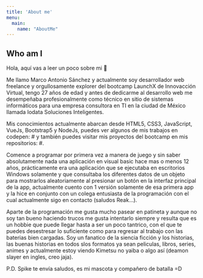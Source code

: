 ```yaml
---
title: 'About me'
menu:
  main:
    name: "AboutMe"
---
```


## Who am I

Hola, aquí vas a leer un poco sobre mi 🤩

Me llamo Marco Antonio Sánchez y actualmente soy desarrollador web freelance y orgullosamente explorer del bootcamp LaunchX de Innovacción Virtual, tengo 27 años de edad y antes de dedicarme al desarrollo web me desempeñaba profesionalmente como técnico en sitio de sistemas informáticos para una empresa consultora en TI en la ciudad de México llamada Iodata Soluciones Inteligentes.

Mis conocimientos actualmente abarcan desde HTML5, CSS3, JavaScript, VueJs, Bootstrap5 y NodeJs, puedes ver algunos de mis trabajos en codepen: # y también puedes visitar mis proyectos del bootcamp en mis repositorios: #.

Comence a programar por primera vez a manera de juego y sin saber absolutamente nada una aplicación en visual basic hace mas o menos 12 años, prácticamente era una aplicación que se ejecutaba en escritorios Windows solamente y que consultaba los diferentes datos de un objeto para mostrarlos aleatoriamente al presionar un botón en la interfaz principal de la app, actualmente cuento con 1 versión solamente de esa primera app y la hice en conjunto con un colega entusiasta de la programación con el cual actualmente sigo en contacto (saludos Reak...).

Aparte de la programación me gusta mucho pasear en patineta y aunque no soy tan bueno haciendo trucos me gusta intentarlo siempre y resulta que es un hobbie que puede llegar hasta a ser un poco tantrico, con el que te puedes desestresar lo suficiente como para regresar al trabajo con las baterias bien cargadas.
Soy un fanatico de la siencia ficción y los historias, las buenas historias en todos slos formatos ya sean peliculas, libros, series, animes y actualmente estoy viendo Kimetsu no yaiba o algo así (deamon slayer en ingles, creo jaja).

P.D. Spike te envía saludos, es mi mascota y compañero de batalla =D
